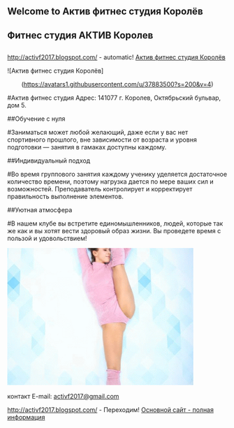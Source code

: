 ## Welcome to  Актив фитнес студия Королёв 

## Фитнес студия АКТИВ Королев  <h2>

http://activf2017.blogspot.com/ - automatic!
[Актив фитнес студия Королёв](http://activf2017.blogspot.com/)

![Актив фитнес студия Королёв]<p align="center">(https://avatars1.githubusercontent.com/u/37883500?s=200&v=4)</p>

#Актив фитнес студия Адрес: 141077 г. Королев, Октябрьский бульвар, дом 5.

##Обучение с нуля

#Заниматься может любой желающий, даже если у вас нет спортивного прошлого, вне зависимости от возраста и уровня подготовки — занятия в гамаках доступны каждому.

##Индивидуальный подход

#Во время группового занятия каждому ученику уделяется достаточное количество времени, поэтому нагрузка дается по мере ваших сил и возможностей. Преподаватель контролирует и корректирует правильность выполнение элементов.

##Уютная атмосфера

#В нашем клубе вы встретите единомышленников, людей, которые так же как и вы хотят вести здоровый образ жизни. Вы проведете время с пользой и удовольствием!

![Актив фитнес студия Королёв](https://github.com/activf2017/Activ-fitness-Korolev-studio/blob/master/%D1%81%D0%BE%D0%BD%D1%8F%20%D1%80%D0%B0%D1%81%D1%82-ANIMATION.gif?raw=true)

контакт E-mail: activf2017@gmail.com


http://activf2017.blogspot.com/ - Переходим!
[Основной сайт - полная информация](http://activf2017.blogspot.com/)


